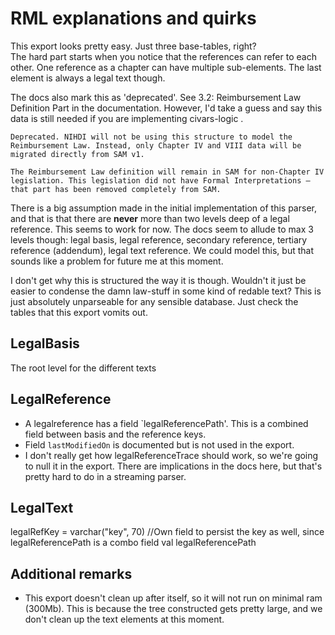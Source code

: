 # RML explanations and quirks
This export looks pretty easy. Just three base-tables, right?  
The hard part starts when you notice that the references can refer to each other. One reference as a chapter can have multiple 
sub-elements. The last element is always a legal text though.  

The docs also mark this as 'deprecated'. See 3.2: Reimbursement Law Definition Part in the documentation. 
However, I'd take a guess and say this data is still needed if you are implementing civars-logic .
```
Deprecated. NIHDI will not be using this structure to model the Reimbursement Law. Instead, only Chapter IV and VIII data will be migrated directly from SAM v1. 

The Reimbursement Law definition will remain in SAM for non-Chapter IV legislation. This legislation did not have Formal Interpretations – that part has been removed completely from SAM.
```

There is a big assumption made in the initial implementation of this parser, and that is that there are **never** more than 
two levels deep of a legal reference. This seems to work for now. The docs seem to allude to max 3 levels though: 
legal basis, legal reference, secondary reference, tertiary reference (addendum), legal text reference. We could model this, 
but that sounds like a problem for future me at this moment.  

I don't get why this is structured the way it is though. Wouldn't it just be easier to condense the damn law-stuff in some kind of redable text? 
This is just absolutely unparseable for any sensible database. Just check the tables that this export vomits out. 

## LegalBasis
The root level for the different texts

## LegalReference
* A legalreference has a field `legalReferencePath'. This is a combined field between basis and the reference keys.
* Field `lastModifiedOn` is documented but is not used in the export.
* I don't really get how legalReferenceTrace should work, so we're going to null it in the export. There are implications in 
the docs here, but that's pretty hard to do in a streaming parser. 

## LegalText
legalRefKey = varchar("key", 70) //Own field to persist the key as well, since legalReferencePath is a combo field
val legalReferencePath

## Additional remarks
* This export doesn't clean up after itself, so it will not run on minimal ram (300Mb). This is because the tree constructed gets pretty large,
and we don't clean up the text elements at this moment.